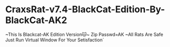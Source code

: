 # CraxsRat-v7.4-BlackCat-Edition-By-BlackCat-AK2
~This Is Blackcat-AK Edition Version🐱~ Zip Passwd=AK ~All Rats Are Safe Just Run Virtual Window For Your Setisfaction`

